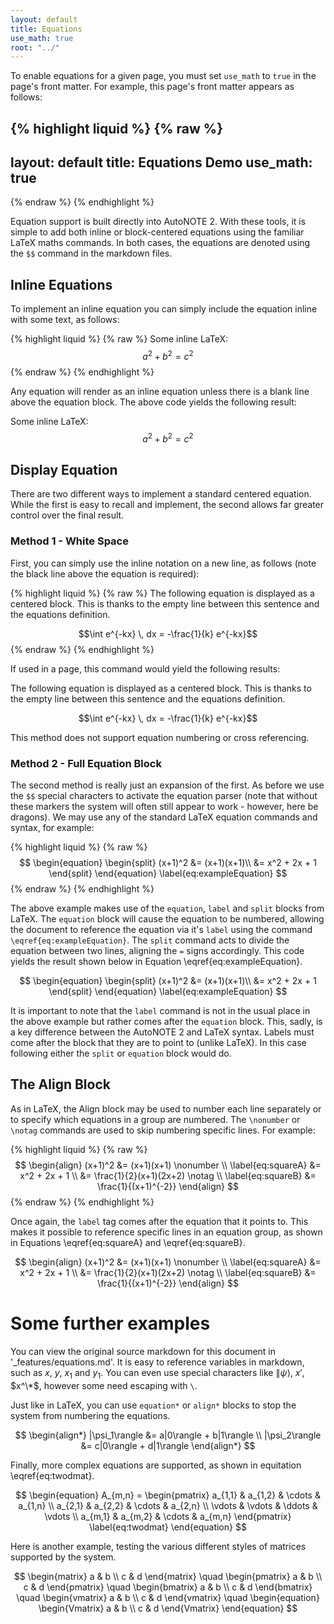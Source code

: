 ```yaml
---
layout: default
title: Equations
use_math: true
root: "../"
---
```


To enable equations for a given page, you must set `use_math` to `true` in the page's front matter. For example, this page's front matter appears as follows:

{% highlight liquid %}
{% raw %}
---
layout: default
title: Equations Demo
use_math: true
---
{% endraw %}
{% endhighlight %}

Equation support is built directly into AutoNOTE 2. With these tools, it is simple to add both inline or block-centered equations using the familiar LaTeX maths commands. In both cases, the equations are denoted using the `$$` command in the markdown files.

## Inline Equations
To implement an inline equation you can simply include the equation inline with some text, as follows:

{% highlight liquid %}
{% raw %}
Some inline LaTeX: $$a^2 + b^2 = c^2$$
{% endraw %}
{% endhighlight %}

Any equation will render as an inline equation unless there is a blank line above the equation block. The above code yields the following result:

Some inline LaTeX: $$a^2 + b^2 = c^2$$

## Display Equation
There are two different ways to implement a standard centered equation. While the first is easy to recall and implement, the second allows far greater control over the final result.

### Method 1 - White Space
First, you can simply use the inline notation on a new line, as follows (note the black line above the equation is required):

{% highlight liquid %}
{% raw %}
The following equation is displayed as a centered block. 
This is thanks to the empty line between this sentence and the equations definition.

$$\int e^{-kx} \, dx = -\frac{1}{k} e^{-kx}$$
{% endraw %}
{% endhighlight %}

If used in a page, this command would yield the following results:

The following equation is displayed as a centered block. 
This is thanks to the empty line between this sentence and the equations definition.

$$\int e^{-kx} \, dx = -\frac{1}{k} e^{-kx}$$

This method does not support equation numbering or cross referencing.

### Method 2 - Full Equation Block

The second method is really just an expansion of the first. As before we use the `$$` special characters to activate the equation parser (note that without these markers the system will often still appear to work - however, here be dragons). We may use any of the standard LaTeX equation commands and syntax, for example:

{% highlight liquid %}
{% raw %}
$$
\begin{equation}
\begin{split}
   (x+1)^2 &= (x+1)(x+1)\\
           &= x^2 + 2x + 1
\end{split}
\end{equation}
\label{eq:exampleEquation}
$$
{% endraw %}
{% endhighlight %}

The above example makes use of the `equation`, `label` and `split` blocks from LaTeX. The `equation` block will cause the equation to be numbered, allowing the document to reference the equation via it's `label` using the command `\eqref{eq:exampleEquation}`. The `split` command acts to divide the equation between two lines, aligning the `=` signs accordingly. This code yields the result shown below in Equation \eqref{eq:exampleEquation}.

$$
\begin{equation}
\begin{split}
   (x+1)^2 &= (x+1)(x+1)\\
           &= x^2 + 2x + 1
\end{split}
\end{equation}
\label{eq:exampleEquation}
$$

It is important to note that the `label` command is not in the usual place in the above example but rather comes after the `equation` block. This, sadly, is a key difference between the AutoNOTE 2 and LaTeX syntax. Labels must come after the block that they are to point to (unlike LaTeX). In this case following either the `split` or `equation` block would do.

## The Align Block

As in LaTeX, the Align block may be used to number each line separately or to specify which equations in a group are numbered. The `\nonumber` or `\notag` commands are used to skip numbering specific lines. For example:

{% highlight liquid %}
{% raw %}
$$
\begin{align}
   (x+1)^2 &= (x+1)(x+1) \nonumber \\ \label{eq:squareA}
           &= x^2 + 2x + 1 \\
           &= \frac{1}{2}(x+1)(2x+2) \notag \\ \label{eq:squareB}
           &= \frac{1}{(x+1)^{-2}}
\end{align}
$$
{% endraw %}
{% endhighlight %}

Once again, the `label` tag comes after the equation that it points to. This makes it possible to reference specific lines in an equation group, as shown in Equations \eqref{eq:squareA} and \eqref{eq:squareB}.

$$
\begin{align}
   (x+1)^2 &= (x+1)(x+1) \nonumber \\ \label{eq:squareA}
           &= x^2 + 2x + 1 \\
           &= \frac{1}{2}(x+1)(2x+2) \notag \\ \label{eq:squareB}
           &= \frac{1}{(x+1)^{-2}}
\end{align}
$$

# Some further examples

You can view the original source markdown for this document in '_features/equations.md'. It is easy to reference variables in markdown, such as $x$, $y$, $x_1$ and $y_1$.
You can even use special characters like $\|\psi\rangle$, $x'$, $x^\*$, however some need escaping with `\`. 

Just like in LaTeX, you can use `equation*` or `align*` blocks to stop the system from numbering the equations.

$$
  \begin{align*}
    |\psi_1\rangle &= a|0\rangle + b|1\rangle \\
    |\psi_2\rangle &= c|0\rangle + d|1\rangle
  \end{align*}
$$

Finally, more complex equations are supported, as shown in equitation \eqref{eq:twodmat}.

$$
\begin{equation}
A_{m,n} = 
\begin{pmatrix}
a_{1,1} & a_{1,2} & \cdots & a_{1,n} \\
a_{2,1} & a_{2,2} & \cdots & a_{2,n} \\
\vdots  & \vdots  & \ddots & \vdots  \\
a_{m,1} & a_{m,2} & \cdots & a_{m,n} 
\end{pmatrix}
\label{eq:twodmat}
\end{equation}
$$

Here is another example, testing the various different styles of matrices supported by the system.

$$
\begin{matrix} 
a & b \\
c & d 
\end{matrix}
\quad
\begin{pmatrix} 
a & b \\
c & d 
\end{pmatrix}
\quad
\begin{bmatrix} 
a & b \\
c & d 
\end{bmatrix}
\quad
\begin{vmatrix} 
a & b \\
c & d 
\end{vmatrix}
\quad
\begin{equation}
\begin{Vmatrix} 
a & b \\
c & d 
\end{Vmatrix}
\end{equation}
$$